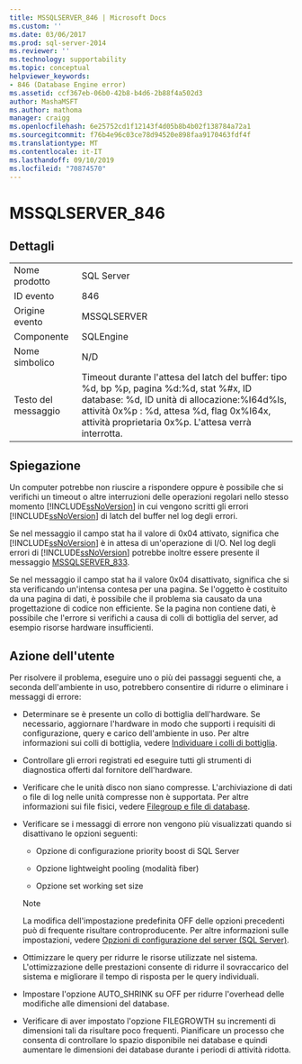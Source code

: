 ```yaml
---
title: MSSQLSERVER_846 | Microsoft Docs
ms.custom: ''
ms.date: 03/06/2017
ms.prod: sql-server-2014
ms.reviewer: ''
ms.technology: supportability
ms.topic: conceptual
helpviewer_keywords:
- 846 (Database Engine error)
ms.assetid: ccf367eb-06b0-42b8-b4d6-2b88f4a502d3
author: MashaMSFT
ms.author: mathoma
manager: craigg
ms.openlocfilehash: 6e25752cd1f12143f4d05b8b4b02f138784a72a1
ms.sourcegitcommit: f76b4e96c03ce78d94520e898faa9170463fdf4f
ms.translationtype: MT
ms.contentlocale: it-IT
ms.lasthandoff: 09/10/2019
ms.locfileid: "70874570"
---
```

# <a name="mssqlserver_846"></a>MSSQLSERVER_846
    
## <a name="details"></a>Dettagli  
  
|||  
|-|-|  
|Nome prodotto|SQL Server|  
|ID evento|846|  
|Origine evento|MSSQLSERVER|  
|Componente|SQLEngine|  
|Nome simbolico|N/D|  
|Testo del messaggio|Timeout durante l'attesa del latch del buffer: tipo %d, bp %p, pagina %d:%d, stat %#x, ID database: %d, ID unità di allocazione:%I64d%ls, attività 0x%p : %d, attesa %d, flag 0x%I64x, attività proprietaria 0x%p. L'attesa verrà interrotta.|  
  
## <a name="explanation"></a>Spiegazione  
 Un computer potrebbe non riuscire a rispondere oppure è possibile che si verifichi un timeout o altre interruzioni delle operazioni regolari nello stesso momento [!INCLUDE[ssNoVersion](../../includes/ssnoversion-md.md)] in cui vengono scritti gli errori [!INCLUDE[ssNoVersion](../../includes/ssnoversion-md.md)] di latch del buffer nel log degli errori.  
  
 Se nel messaggio il campo stat ha il valore di 0x04 attivato, significa che [!INCLUDE[ssNoVersion](../../includes/ssnoversion-md.md)] è in attesa di un'operazione di I/O. Nel log degli errori di [!INCLUDE[ssNoVersion](../../includes/ssnoversion-md.md)] potrebbe inoltre essere presente il messaggio [MSSQLSERVER_833](mssqlserver-833-database-engine-error.md).  
  
 Se nel messaggio il campo stat ha il valore 0x04 disattivato, significa che si sta verificando un'intensa contesa per una pagina. Se l'oggetto è costituito da una pagina di dati, è possibile che il problema sia causato da una progettazione di codice non efficiente. Se la pagina non contiene dati, è possibile che l'errore si verifichi a causa di colli di bottiglia del server, ad esempio risorse hardware insufficienti.  
  
## <a name="user-action"></a>Azione dell'utente  
 Per risolvere il problema, eseguire uno o più dei passaggi seguenti che, a seconda dell'ambiente in uso, potrebbero consentire di ridurre o eliminare i messaggi di errore:  
  
-   Determinare se è presente un collo di bottiglia dell'hardware. Se necessario, aggiornare l'hardware in modo che supporti i requisiti di configurazione, query e carico dell'ambiente in uso. Per altre informazioni sui colli di bottiglia, vedere [Individuare i colli di bottiglia](../performance/identify-bottlenecks.md).  
  
-   Controllare gli errori registrati ed eseguire tutti gli strumenti di diagnostica offerti dal fornitore dell'hardware.  
  
-   Verificare che le unità disco non siano compresse. L'archiviazione di dati o file di log nelle unità compresse non è supportata. Per altre informazioni sui file fisici, vedere [Filegroup e file di database](../databases/database-files-and-filegroups.md).  
  
-   Verificare se i messaggi di errore non vengono più visualizzati quando si disattivano le opzioni seguenti:  
  
    -   Opzione di configurazione priority boost di SQL Server  
  
    -   Opzione lightweight pooling (modalità fiber)  
  
    -   Opzione set working set size  
  
    > [!NOTE]  
    >  La modifica dell'impostazione predefinita OFF delle opzioni precedenti può di frequente risultare controproducente. Per altre informazioni sulle impostazioni, vedere [Opzioni di configurazione del server &#40;SQL Server&#41;](../../database-engine/configure-windows/server-configuration-options-sql-server.md).  
  
-   Ottimizzare le query per ridurre le risorse utilizzate nel sistema. L'ottimizzazione delle prestazioni consente di ridurre il sovraccarico del sistema e migliorare il tempo di risposta per le query individuali.  
  
-   Impostare l'opzione AUTO_SHRINK su OFF per ridurre l'overhead delle modifiche alle dimensioni del database.  
  
-   Verificare di aver impostato l'opzione FILEGROWTH su incrementi di dimensioni tali da risultare poco frequenti. Pianificare un processo che consenta di controllare lo spazio disponibile nei database e quindi aumentare le dimensioni dei database durante i periodi di attività ridotta.  
  
  
